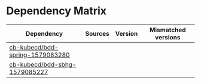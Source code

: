 # Dependency Matrix

Dependency | Sources | Version | Mismatched versions
---------- | ------- | ------- | -------------------
[cb-kubecd/bdd-spring-1579083280](https://github.com/cb-kubecd/bdd-spring-1579083280.git) |  | []() | 
[cb-kubecd/bdd-sbhg-1579085227](https://github.com/cb-kubecd/bdd-sbhg-1579085227.git) |  | []() | 

